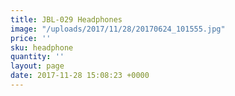 ```yaml
---
title: JBL-029 Headphones
image: "/uploads/2017/11/28/20170624_101555.jpg"
price: ''
sku: headphone
quantity: ''
layout: page
date: 2017-11-28 15:08:23 +0000
---
```

